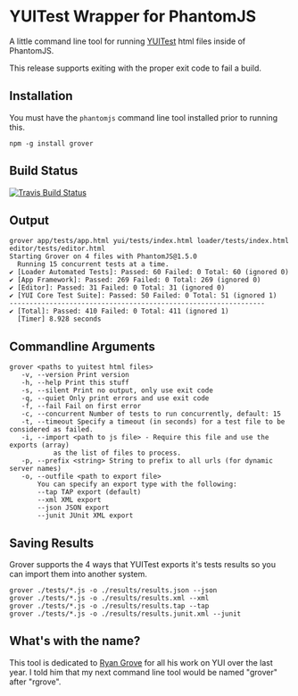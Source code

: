 YUITest Wrapper for PhantomJS
=============================

A little command line tool for running [YUITest](http://yuilibrary.com/yuitest) html
files inside of PhantomJS.

This release supports exiting with the proper exit code to fail a build.

Installation
------------

You must have the `phantomjs` command line tool installed prior to running this.

    npm -g install grover

Build Status
------------

[![Travis Build Status](https://secure.travis-ci.org/davglass/grover.png?branch=master)](http://travis-ci.org/davglass/grover)

Output
------

    grover app/tests/app.html yui/tests/index.html loader/tests/index.html editor/tests/editor.html
    Starting Grover on 4 files with PhantomJS@1.5.0
      Running 15 concurrent tests at a time.
    ✔ [Loader Automated Tests]: Passed: 60 Failed: 0 Total: 60 (ignored 0)
    ✔ [App Framework]: Passed: 269 Failed: 0 Total: 269 (ignored 0)
    ✔ [Editor]: Passed: 31 Failed: 0 Total: 31 (ignored 0)
    ✔ [YUI Core Test Suite]: Passed: 50 Failed: 0 Total: 51 (ignored 1)
    ----------------------------------------------------------------
    ✔ [Total]: Passed: 410 Failed: 0 Total: 411 (ignored 1)
      [Timer] 8.928 seconds


Commandline Arguments
---------------------

    grover <paths to yuitest html files>
       -v, --version Print version
       -h, --help Print this stuff
       -s, --silent Print no output, only use exit code
       -q, --quiet Only print errors and use exit code
       -f, --fail Fail on first error
       -c, --concurrent Number of tests to run concurrently, default: 15
       -t, --timeout Specify a timeout (in seconds) for a test file to be considered as failed.
       -i, --import <path to js file> - Require this file and use the exports (array)
               as the list of files to process.
       -p, --prefix <string> String to prefix to all urls (for dynamic server names)
       -o, --outfile <path to export file>
           You can specify an export type with the following:
           --tap TAP export (default)
           --xml XML export
           --json JSON export
           --junit JUnit XML export

Saving Results
--------------

Grover supports the 4 ways that YUITest exports it's tests results so you can import them
into another system.

    grover ./tests/*.js -o ./results/results.json --json
    grover ./tests/*.js -o ./results/results.xml --xml
    grover ./tests/*.js -o ./results/results.tap --tap
    grover ./tests/*.js -o ./results/results.junit.xml --junit



What's with the name?
---------------------

This tool is dedicated to [Ryan Grove](https://github.com/rgrove) for all his work on YUI over the last year.
I told him that my next command line tool would be named "grover" after "rgrove".

